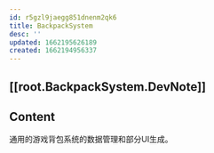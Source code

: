 ```yaml
---
id: r5gzl9jaegg851dnenm2qk6
title: BackpackSystem
desc: ''
updated: 1662195626189
created: 1662194956337
---
```


## [[root.BackpackSystem.DevNote]]

## Content

通用的游戏背包系统的数据管理和部分UI生成。

